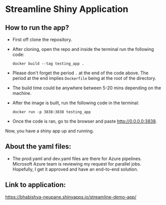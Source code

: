 # Streamline Shiny Application

## How to run the app?

-   First off clone the repository.

-   After cloning, open the repo and inside the terminal run the following code:

    `docker build --tag testing_app .`

-   Please don't forget the period `.` at the end of the code above. The period at the end implies `Dockerfile` being at the root of the directory.

-   The build time could be anywhere between 5-20 mins depending on the machine.

-   After the image is built, run the following code in the terminal:

    `docker run -p 3838:3838 testing_app`

-   Once the code is ran, go to the browser and paste <http://0.0.0.0:3838>.

Now, you have a shiny app up and running.

## About the yaml files:

-   The prod.yaml and dev.yaml files are there for Azure pipelines. Microsoft Azure team is reviewing my request for parallel jobs. Hopefully, I get it approved and have an end-to-end solution.

## Link to application: 

<https://bhabishya-neupane.shinyapps.io/streamline-demo-app/>
